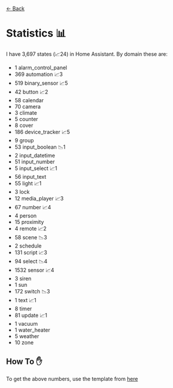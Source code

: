 [<- Back](README.md)
# Statistics 📊
I have 3,697 states (📈24) in Home Assistant.
By domain these are:
  - 1 alarm_control_panel
  - 369 automation 📈3
  - 519 binary_sensor 📈5
  - 42 button 📈2
  - 58 calendar
  - 70 camera
  - 3 climate
  - 5 counter
  - 8 cover
  - 186 device_tracker 📈5
  - 9 group
  - 53 input_boolean 📉1
  - 2 input_datetime
  - 51 input_number
  - 5 input_select 📈1
  - 56 input_text
  - 55 light 📈1
  - 3 lock
  - 12 media_player 📈3
  - 67 number 📈4
  - 4 person
  - 15 proximity
  - 4 remote 📈2
  - 58 scene 📉3
  - 2 schedule
  - 131 script 📈3
  - 94 select 📉4
  - 1532 sensor 📈4
  - 3 siren
  - 1 sun
  - 172 switch 📉3
  - 1 text 📈1
  - 8 timer
  - 81 update 📈1
  - 1 vacuum
  - 1 water_heater
  - 5 weather
  - 10 zone

## How To ✋
To get the above numbers, use the template from [here](https://www.reddit.com/r/homeassistant/comments/plmy7e/use_this_template_and_show_us_some_details_about/?utm_medium=android_app&utm_source=share)
